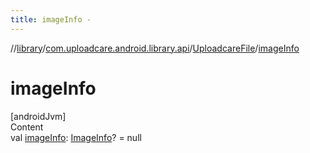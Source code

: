 ```yaml
---
title: imageInfo -
---
```

//[library](../../index.md)/[com.uploadcare.android.library.api](../index.md)/[UploadcareFile](index.md)/[imageInfo](image-info.md)



# imageInfo  
[androidJvm]  
Content  
val [imageInfo](image-info.md): [ImageInfo](../-image-info/index.md)? = null  




